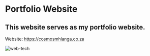 # Portfolio Website

## This website serves as my portfolio  website.

Website: https://cosmosmhlanga.co.za

![web-tech](https://github.com/codewithcosmos/my-website/assets/163349688/85ea824e-5796-4d97-b18e-c5c1db2478ad)

